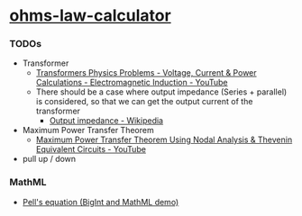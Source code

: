 [ohms-law-calculator](https://dirkarnez.github.io/ohms-law-calculator)
======================================================================
### TODOs
- Transformer
    - [Transformers Physics Problems - Voltage, Current & Power Calculations - Electromagnetic Induction - YouTube](https://www.youtube.com/watch?v=GJm-FOMeG4E)
    - There should be a case where output impedance (Series + parallel) is considered, so that we can get the output current of the transformer
        - [Output impedance - Wikipedia](https://en.wikipedia.org/wiki/Output_impedance)
- Maximum Power Transfer Theorem
    - [Maximum Power Transfer Theorem Using Nodal Analysis & Thevenin Equivalent Circuits - YouTube](https://www.youtube.com/watch?v=8CA6ZNXgI-Y&list=PL0o_zxa4K1BV9E-N8tSExU1djL6slnjbL&index=41)
- pull up / down

### MathML
- [Pell's equation (BigInt and MathML demo)](https://people.igalia.com/fwang/pell-bigint-mathml/)
